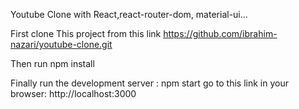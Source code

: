 Youtube Clone with React,react-router-dom, material-ui...

First clone This project from this link https://github.com/ibrahim-nazari/youtube-clone.git

Then run npm install

Finally run the development server : npm start
go to this link in your browser: http://localhost:3000 
